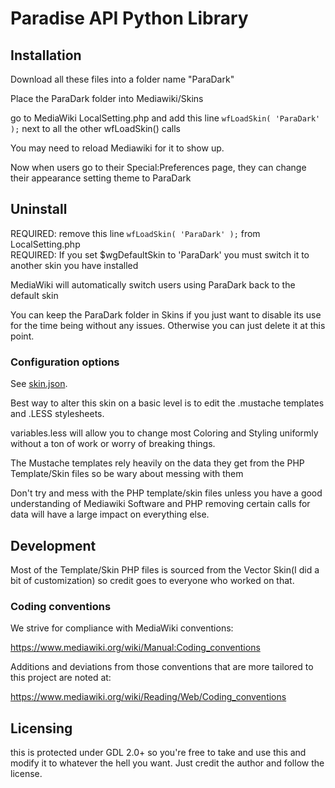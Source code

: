 Paradise API Python Library
========================

Installation
------------
Download all these files into a folder name "ParaDark"

Place the ParaDark folder into Mediawiki/Skins

go to MediaWiki LocalSetting.php and add this line `wfLoadSkin( 'ParaDark' );` next to all the other wfLoadSkin() calls

You may need to reload Mediawiki for it to show up.

Now when users go to their Special:Preferences page, they can change their appearance setting theme to ParaDark

Uninstall
-----------
REQUIRED: remove this line `wfLoadSkin( 'ParaDark' );` from LocalSetting.php  
REQUIRED: If you set $wgDefaultSkin to 'ParaDark' you must switch it to another skin you have installed

MediaWiki will automatically switch users using ParaDark back to the default skin

You can keep the ParaDark folder in Skins if you just want to disable its use for the time being without
any issues. Otherwise you can just delete it at this point.

### Configuration options

See [skin.json](skin.json).

Best way to alter this skin on a basic level is to edit the .mustache templates and .LESS stylesheets.

variables.less will allow you to change most Coloring and Styling uniformly without a ton of work or worry of breaking things.

The Mustache templates rely heavily on the data they get from the PHP Template/Skin files so be wary about
messing with them

Don't try and mess with the PHP template/skin files unless you have a good understanding of Mediawiki Software and PHP
removing certain calls for data will have a large impact on everything else.

Development
-----------
Most of the Template/Skin PHP files is sourced from the Vector Skin(I did a bit of customization) so credit goes to everyone who worked on that. 
### Coding conventions

We strive for compliance with MediaWiki conventions:

<https://www.mediawiki.org/wiki/Manual:Coding_conventions>

Additions and deviations from those conventions that are more tailored to this
project are noted at:

<https://www.mediawiki.org/wiki/Reading/Web/Coding_conventions>

Licensing
-----------
this is protected under GDL 2.0+ so you're free to take and use this and modify it to whatever the hell you want. Just credit the author and follow the license.